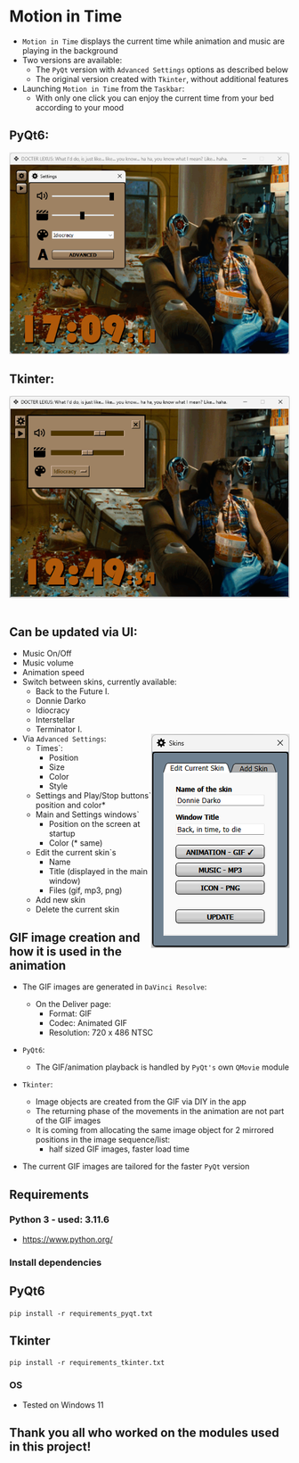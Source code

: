 # Motion in Time
- `Motion in Time` displays the current time while animation and music are playing in the background
- Two versions are available:
    - The `PyQt` version with `Advanced Settings` options as described below
    - The original version created with `Tkinter`, without additional features
- Launching `Motion in Time` from the `Taskbar`:
    - With only one click you can enjoy the current time from your bed according to your mood



## PyQt6:

<div align="left">
    <img src="docs/promo/idiocracy.png">
</div>



## Tkinter:
<div align="left">
    <img src="docs/promo/tkinter/idiocracy.png">
</div>
<br>

## Can be updated via UI:
- Music On/Off
- Music volume
- Animation speed
- Switch between skins, currently available:
    - Back to the Future I.
    - Donnie Darko
    - Idiocracy
    - Interstellar
    - Terminator I.
- Via `Advanced Settings`:
<img align="right" src="docs/promo/donnie_darko_edit_skin.png"></img>
    - Times`:
        - Position
        - Size
        - Color
        - Style
    - Settings and Play/Stop buttons` position and color*
    - Main and Settings windows`
        - Position on the screen at startup
        - Color (* same)
    - Edit the current skin`s
        - Name
        - Title (displayed in the main window)
        - Files (gif, mp3, png)
    - Add new skin
    - Delete the current skin
    

## GIF image creation and how it is used in the animation
- The GIF images are generated in `DaVinci Resolve`:
    - On the Deliver page:
        - Format: GIF
        - Codec: Animated GIF
        - Resolution: 720 x 486 NTSC
- `PyQt6`:
    - The GIF/animation playback is handled by `PyQt's` own `QMovie` module
- `Tkinter`:
    - Image objects are created from the GIF via DIY in the app
    - The returning phase of the movements in the animation are not part of the GIF images
    - It is coming from allocating the same image object for 2 mirrored positions in the image sequence/list:
        - half sized GIF images, faster load time

- The current GIF images are tailored for the faster `PyQt` version

## Requirements
### Python 3 - used: 3.11.6
- https://www.python.org/

### Install dependencies
## PyQt6
``` pip install -r requirements_pyqt.txt ```
## Tkinter
``` pip install -r requirements_tkinter.txt ```

### OS
- Tested on Windows 11

## Thank you all who worked on the modules used in this project!